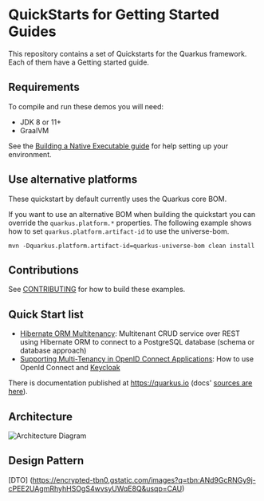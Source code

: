 # QuickStarts for Getting Started Guides

This repository contains a set of Quickstarts for the Quarkus framework. Each of them have a Getting started guide.

## Requirements

To compile and run these demos you will need:

- JDK 8 or 11+
- GraalVM

See the [Building a Native Executable guide](https://quarkus.io/guides/building-native-image) for help setting up your environment.

## Use alternative platforms

These quickstart by default currently uses the Quarkus core BOM.

If you want to use an alternative BOM when building the quickstart you can override the `quarkus.platform.*` properties. The following example shows how to set `quarkus.platform.artifact-id` to use the universe-bom.

```
mvn -Dquarkus.platform.artifact-id=quarkus-universe-bom clean install
```

## Contributions

See [CONTRIBUTING](CONTRIBUTING.md) for how to build these examples.

## Quick Start list

* [Hibernate ORM Multitenancy](./hibernate-orm-multi-tenancy-quickstart): Multitenant CRUD service over REST using Hibernate ORM to connect to a PostgreSQL database (schema or database approach)
* [Supporting Multi-Tenancy in OpenID Connect Applications](./security-openid-connect-multi-tenancy-quickstart): How to use OpenId Connect and [Keycloak](https://www.keycloak.org)


There is documentation published at <https://quarkus.io> (docs' [sources are here](https://github.com/quarkusio/quarkus/tree/master/docs/src/main/asciidoc)).

## Architecture

![Architecture Diagram](https://github.com/karimdeif/quarkus-quickstarts/blob/main/diagrams/multi-tenant-app-architecture.jpg)

## Design Pattern
[DTO] (https://encrypted-tbn0.gstatic.com/images?q=tbn:ANd9GcRNGy9j-cPEE2UAgmRhyhHSOgS4wvsyUWqE8Q&usqp=CAU)

